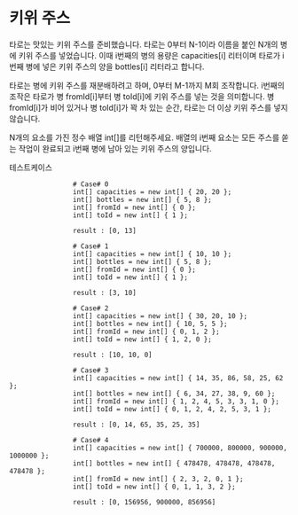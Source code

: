 <h1>키위 주스</h1>

타로는 맛있는 키위 주스를 준비했습니다.
타로는 0부터 N-1이라 이름을 붙인 N개의 병에 키위 주스를 넣었습니다.
이때 i번째의 병의 용량은 capacities[i] 리터이며 타로가 i번째 병에 넣은 키위 주스의 양을 bottles[i] 리터라고 합니다.

타로는 병에 키위 주스를 재분배하려고 하며, 0부터 M-1까지 M회 조작합니다.
i번째의 조작은 타로가 병 fromId[i]부터 병 toId[i]에 키위 주스를 넣는 것을 의미합니다.
병 fromId[i]가 비어 있거나 병 toId[i]가 꽉 차 있는 순간, 타로는 더 이상 키위 주스를 넣지 않습니다.

N개의 요소를 가진 정수 배열 int[]를 리턴해주세요.
배열의 i번째 요소는 모든 주스를 쏟는 작업이 완료되고 i번째 병에 남아 있는 키위 주스의 양입니다.


테스트케이스
```
                # Case# 0
                int[] capacities = new int[] { 20, 20 };
                int[] bottles = new int[] { 5, 8 };
                int[] fromId = new int[] { 0 };
                int[] toId = new int[] { 1 };

                result : [0, 13]

                # Case# 1
                int[] capacities = new int[] { 10, 10 };
                int[] bottles = new int[] { 5, 8 };
                int[] fromId = new int[] { 0 };
                int[] toId = new int[] { 1 };

                result : [3, 10]

                # Case# 2
                int[] capacities = new int[] { 30, 20, 10 };
                int[] bottles = new int[] { 10, 5, 5 };
                int[] fromId = new int[] { 0, 1, 2 };
                int[] toId = new int[] { 1, 2, 0 };

                result : [10, 10, 0]

                # Case# 3
                int[] capacities = new int[] { 14, 35, 86, 58, 25, 62 };
                int[] bottles = new int[] { 6, 34, 27, 38, 9, 60 };
                int[] fromId = new int[] { 1, 2, 4, 5, 3, 3, 1, 0 };
                int[] toId = new int[] { 0, 1, 2, 4, 2, 5, 3, 1 };

                result : [0, 14, 65, 35, 25, 35]

                # Case# 4
                int[] capacities = new int[] { 700000, 800000, 900000, 1000000 };
                int[] bottles = new int[] { 478478, 478478, 478478, 478478 };
                int[] fromId = new int[] { 2, 3, 2, 0, 1 };
                int[] toId = new int[] { 0, 1, 1, 3, 2 };

                result : [0, 156956, 900000, 856956]
```

